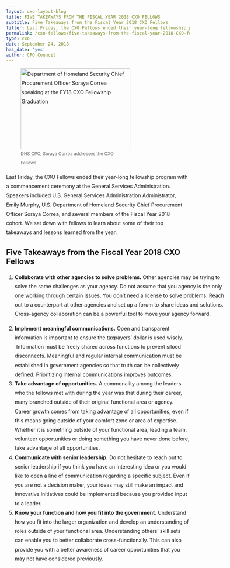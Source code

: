 ```yaml
---
layout: cxo-layout-blog
title: FIVE TAKEAWAYS FROM THE FISCAL YEAR 2018 CXO FELLOWS
subtitle: Five Takeaways from the Fiscal Year 2018 CXO Fellows
filler: Last Friday, the CXO Fellows ended their year-long fellowship program with a commencement ceremony at the General Services Administration.
permalink: /cxo-fellows/five-takeaways-from-the-fiscal-year-2018-CXO-fellows/
type: cxo
date: September 24, 2018
has_date: 'yes'
author: CFO Council
---
```


<div style="line-height: 1.8em;margin-bottom: 80px; display: block">
			<figure style="width: 300px" class="wp-caption right"><img class="wp-image-4468 size-medium" src="{{ site.baseurl }}/wp-content/uploads/2018/09/091418_CXO_Fellowship_set2-20-300x242.jpg" alt="Department of Homeland Security Chief Procurement Officer Soraya Correa speaking at the FY18 CXO Fellowship Graduation" width="300" height="220" sizes="(max-width: 300px) 100vw, 300px"><figcaption style="font-size: 12px; color: #6B6B6B;">DHS CPO, Soraya Correa addresses the CXO Fellows</figcaption></figure>
<p>Last Friday, the CXO Fellows ended their year-long fellowship program with a&nbsp;commencement ceremony at the General Services Administration. Speakers included U.S. General Services Administration Administrator, Emily Murphy, U.S. Department of Homeland Security Chief Procurement Officer Soraya Correa, and several members of the Fiscal Year 2018 cohort.&nbsp;We sat down with fellows to learn about some of their top takeaways and lessons learned from the year.</p>
<h2>Five Takeaways from the Fiscal Year 2018 CXO Fellows</h2>

<div style="width: 600px">

<ol>
<li><strong>Collaborate with other agencies to solve problems.</strong> Other agencies may be trying to solve the same challenges as your agency. Do not assume that you agency is the only one working through certain issues. You don’t need a license to solve problems. Reach out to a counterpart at other agencies and set up a forum to share ideas and solutions. Cross-agency collaboration can be a powerful tool to move your agency forward.</li>
</ol>
</div>
<ol start="2">
<li><strong>Implement meaningful communications.</strong> Open and transparent information is important to ensure the taxpayers’ dollar is used wisely. &nbsp;Information must be freely shared across functions to prevent siloed disconnects. Meaningful and regular internal communication must be established in government agencies so that truth can be collectively defined. Prioritizing internal communications improves outcomes.</li>
<li><strong>Take advantage of opportunities.</strong> A commonality among the leaders who the fellows met with during the year was that during their career, many branched outside of their original functional area or agency. Career growth comes from taking advantage of all opportunities, even if this means going outside of your comfort zone or area of expertise. Whether it is something outside of your functional area, leading a team, volunteer opportunities or doing something you have never done before, take advantage of all opportunities.</li>
<li><strong>Communicate with senior leadership.</strong> Do not hesitate to reach out to senior leadership if you think you have an interesting idea or you would like to open a line of communication regarding a specific subject. Even if you are not a decision maker, your ideas may still make an impact and innovative initiatives could be implemented because you provided input to a leader.</li>
<li><strong>Know your function and how you fit into the government</strong>. Understand how you fit into the larger organization and develop an understanding of roles outside of your functional area. Understanding others’ skill sets can enable you to better collaborate cross-functionally. This can also provide you with a better awareness of career opportunities that you may not have considered previously.</li>
</ol>

</div>
